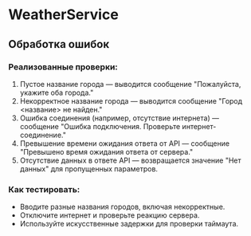 # WeatherService
 
## Обработка ошибок

### Реализованные проверки:
1. Пустое название города — выводится сообщение "Пожалуйста, укажите оба города."
2. Некорректное название города — выводится сообщение "Город <название> не найден."
3. Ошибка соединения (например, отсутствие интернета) — сообщение "Ошибка подключения. Проверьте интернет-соединение."
4. Превышение времени ожидания ответа от API — сообщение "Превышено время ожидания ответа от сервера."
5. Отсутствие данных в ответе API — возвращается значение "Нет данных" для пропущенных параметров.

### Как тестировать:
- Вводите разные названия городов, включая некорректные.
- Отключите интернет и проверьте реакцию сервера.
- Используйте искусственные задержки для проверки таймаута.

